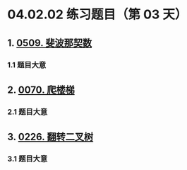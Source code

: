 # 04.02.02 练习题目（第 03 天）

## 1. [0509. 斐波那契数](https://leetcode.cn/problems/fibonacci-number/)

### 1.1 题目大意



## 2. [0070. 爬楼梯](https://leetcode.cn/problems/climbing-stairs/)

### 2.1 题目大意



## 3. [0226. 翻转二叉树](https://leetcode.cn/problems/invert-binary-tree/)

### 3.1 题目大意

